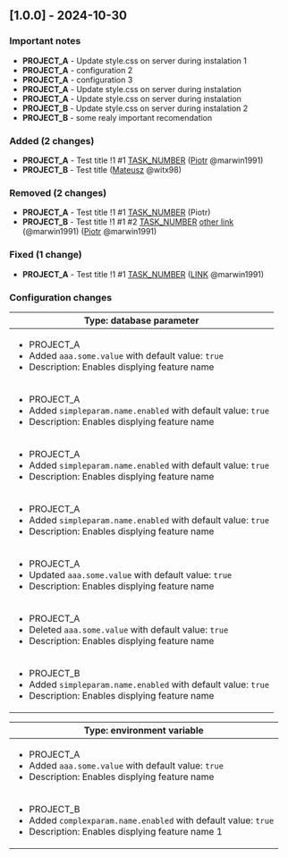 <!-- @formatter:off -->
<!-- noinspection -->
<!-- Prevents auto format, for JetBrains IDE File > Settings > Editor > Code Style (Formatter Tab) > Turn formatter on/off with markers in code comments  -->

<!-- This file is automatically generate by logchange tool 🌳 🪓 => 🪵 -->
<!-- Visit https://github.com/logchange/logchange and leave a star 🌟 -->
<!-- !!! ⚠️ DO NOT MODIFY THIS FILE, YOUR CHANGES WILL BE LOST ⚠️ !!! -->


[1.0.0] - 2024-10-30
--------------------

### Important notes

- **PROJECT_A** - Update style.css on server during instalation 1
- **PROJECT_A** - configuration 2
- **PROJECT_A** - configuration 3
- **PROJECT_A** - Update style.css on server during instalation
- **PROJECT_A** - Update style.css on server during instalation
- **PROJECT_B** - Update style.css on server during instalation 2
- **PROJECT_B** - some realy important recomendation

### Added (2 changes)

- **PROJECT_A** - Test title !1 #1 [TASK_NUMBER](https://www.google.pl) ([Piotr](https://github.com/marwin1991) @marwin1991)
- **PROJECT_B** - Test title ([Mateusz](https://github.com/witx98) @witx98)

### Removed (2 changes)

- **PROJECT_A** - Test title !1 #1 [TASK_NUMBER](https://www.google.pl) (Piotr)
- **PROJECT_B** - Test title !1 #1 #2 [TASK_NUMBER](https://www.google.pl) [other link](https://www.google.pl) (@marwin1991) ([Piotr](https://github.com/marwin1991) @marwin1991)

### Fixed (1 change)

- **PROJECT_A** - Test title !1 #1 [TASK_NUMBER](https://www.google.pl) ([LINK](https://github.com/marwin1991) @marwin1991)

### Configuration changes

| Type: database parameter                                                                                                                            |
| --------------------------------------------------------------------------------------------------------------------------------------------------- |
| <ul><li>PROJECT_A</li><li>Added `aaa.some.value` with default value: `true`</li><li>Description: Enables displying feature name</li></ul>           |
| <ul><li>PROJECT_A</li><li>Added `simpleparam.name.enabled` with default value: `true`</li><li>Description: Enables displying feature name</li></ul> |
| <ul><li>PROJECT_A</li><li>Added `simpleparam.name.enabled` with default value: `true`</li><li>Description: Enables displying feature name</li></ul> |
| <ul><li>PROJECT_A</li><li>Added `simpleparam.name.enabled` with default value: `true`</li><li>Description: Enables displying feature name</li></ul> |
| <ul><li>PROJECT_A</li><li>Updated `aaa.some.value` with default value: `true`</li><li>Description: Enables displying feature name</li></ul>         |
| <ul><li>PROJECT_A</li><li>Deleted `aaa.some.value` with default value: `true`</li><li>Description: Enables displying feature name</li></ul>         |
| <ul><li>PROJECT_B</li><li>Added `simpleparam.name.enabled` with default value: `true`</li><li>Description: Enables displying feature name</li></ul> |

| Type: environment variable                                                                                                                             |
| ------------------------------------------------------------------------------------------------------------------------------------------------------ |
| <ul><li>PROJECT_A</li><li>Added `aaa.some.value` with default value: `true`</li><li>Description: Enables displying feature name</li></ul>              |
| <ul><li>PROJECT_B</li><li>Added `complexparam.name.enabled` with default value: `true`</li><li>Description: Enables displying feature name 1</li></ul> |


